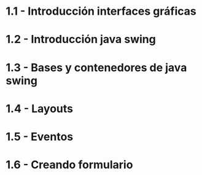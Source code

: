 # 1.1 - Introducción interfaces gráficas


# 1.2 - Introducción java swing


# 1.3 - Bases y contenedores de java swing


# 1.4 - Layouts


# 1.5 - Eventos


# 1.6 - Creando formulario


